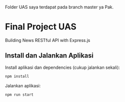Folder UAS saya terdapat pada branch master ya Pak.

# Final Project UAS

Building News RESTful API with Express.js

## Install dan Jalankan Aplikasi

Install aplikasi dan dependencies (cukup jalankan sekali):

```bash
npm install
```

Jalankan aplikasi:

```bash
npm run start
```

